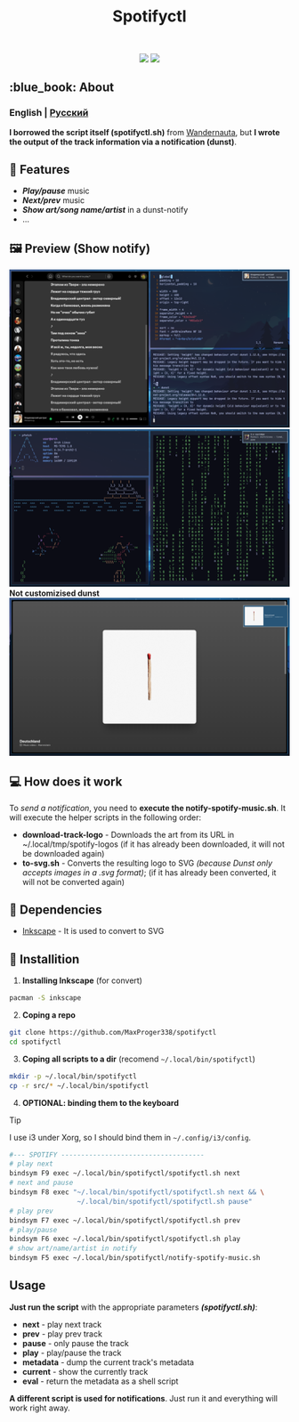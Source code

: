 <h1 align="center">Spotifyctl</h1>

<!-- BADGES -->
</br>

<p align="center">
  <img src="https://img.shields.io/github/issues/MaxProger338/spotifyctl?style=for-the-badge">
  <img src="https://img.shields.io/github/repo-size/MaxProger338/spotifyctl?style=for-the-badge">
  </br>
</p>

<!-- ABOUT -->
<h2 align="left"> :blue_book: About</h2>

### **English** | [Русский](docs/README_RU.md)

__I borrowed the script itself (spotifyctl.sh)__ from [Wandernauta](https://gist.github.com/wandernauta/6800547), but **I wrote the output of the track information via a notification (dunst)**.

<!-- FEATURES -->
## 🚀 Features
* ***Play/pause*** music
* ***Next/prev*** music
* ***Show art/song name/artist*** in a dunst-notify
* ...

<!-- PREVIEW -->
## 🖼️ Preview (Show notify)
![preview](docs/assets/preview/2.png)
![preview](docs/assets/preview/3.png)
**Not customizised dunst**
![preview](docs/assets/preview/1.png)

<!-- HOW DOES IT WORK -->
## 💻 How does it work 
To *send a notification*, you need to **execute the notify-spotify-music.sh**.
It will execute the helper scripts in the following order:

- **download-track-logo** - Downloads the art from its URL in ~/.local/tmp/spotify-logos (if it has already been downloaded, it will not be downloaded again)
- **to-svg.sh** - Converts the resulting logo to SVG *(because Dunst only accepts images in a .svg format)*; (if it has already been converted, it will not be converted again)


<!-- DEPENDENCIES -->
## 🗿 Dependencies

- [Inkscape](https://inkscape.org/) - It is used to convert to SVG

<!-- INSTALLITION -->
## 📘 Installition

1. **Installing Inkscape** (for convert)
```bash
pacman -S inkscape 
```
2. **Coping a repo**
```bash
git clone https://github.com/MaxProger338/spotifyctl
cd spotifyctl
```
3. **Coping all scripts to a dir** (recomend `~/.local/bin/spotifyctl`)
```bash
mkdir -p ~/.local/bin/spotifyctl
cp -r src/* ~/.local/bin/spotifyctl
```
4. **OPTIONAL: binding them to the keyboard** 

> [!TIP]
> I use i3 under Xorg, so I should bind them in `~/.config/i3/config`.

```bash
#--- SPOTIFY ------------------------------------
# play next
bindsym F9 exec ~/.local/bin/spotifyctl/spotifyctl.sh next
# next and pause
bindsym F8 exec "~/.local/bin/spotifyctl/spotifyctl.sh next && \
                 ~/.local/bin/spotifyctl/spotifyctl.sh pause"
# play prev
bindsym F7 exec ~/.local/bin/spotifyctl/spotifyctl.sh prev
# play/pause
bindsym F6 exec ~/.local/bin/spotifyctl/spotifyctl.sh play
# show art/name/artist in notify
bindsym F5 exec ~/.local/bin/spotifyctl/notify-spotify-music.sh
```

<!-- USAGE -->
## Usage

**Just run the script** with the appropriate parameters ***(spotifyctl.sh)***:

- **next** - play next track
- **prev** - play prev track
- **pause** - only pause the track
- **play** - play/pause the track
- **metadata** - dump the current track's metadata
- **current** - show the currently track
- **eval** - return the metadata as a shell script

**A different script is used for notifications**. Just run it and everything will work right away.